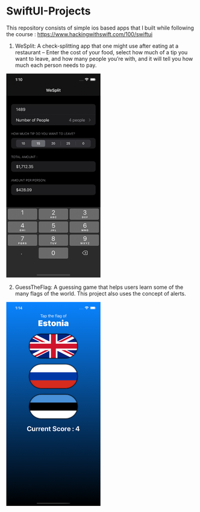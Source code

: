 # SwiftUI-Projects
This repository consists of simple ios based apps that I built while following the course : https://www.hackingwithswift.com/100/swiftui

1. WeSplit: A check-splitting app that one might use after eating at a restaurant – Enter the cost of your food, select how much of a tip you want to leave, and how many people you’re with, and it will tell you how much each person needs to pay.

<img src = "Images/WeSplit.png" width="250">

2. GuessTheFlag: A guessing game that helps users learn some of the many flags of the world. This project also uses the concept of alerts.

<img src = "Images/GuessTheFlag.png" width="250">
